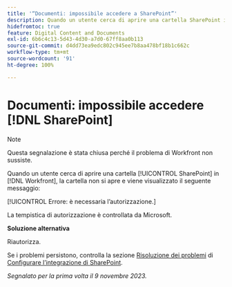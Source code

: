 ```yaml
---
title: '“Documenti: impossibile accedere a SharePoint”'
description: Quando un utente cerca di aprire una cartella SharePoint in Workfront, la cartella non si apre e viene visualizzato un messaggio.
hidefromtoc: true
feature: Digital Content and Documents
exl-id: 6b6c4c13-5d43-4d30-a7d0-67ff8aa0b113
source-git-commit: d4dd73ea9edc802c945ee7b8aa478bf18b1c662c
workflow-type: tm+mt
source-wordcount: '91'
ht-degree: 100%

---
```


# Documenti: impossibile accedere [!DNL SharePoint]

<!--WF and WFP, article live for workaround-->

>[!NOTE]
>
>Questa segnalazione è stata chiusa perché il problema di Workfront non sussiste.

Quando un utente cerca di aprire una cartella [!UICONTROL SharePoint] in [!DNL Workfront], la cartella non si apre e viene visualizzato il seguente messaggio:

[!UICONTROL Errore: è necessaria l’autorizzazione.]

La tempistica di autorizzazione è controllata da Microsoft.

**Soluzione alternativa**

Riautorizza.

Se i problemi persistono, controlla la sezione [Risoluzione dei problemi](https://experienceleague.adobe.com/docs/workfront/using/administration-and-setup/configure-integrations/configure-sharepoint-integration.html?lang=it#troubleshooting) di [Configurare l’integrazione di SharePoint](https://experienceleague.adobe.com/docs/workfront/using/administration-and-setup/configure-integrations/configure-sharepoint-integration.html?lang=it).

_Segnalato per la prima volta il 9 novembre 2023._
